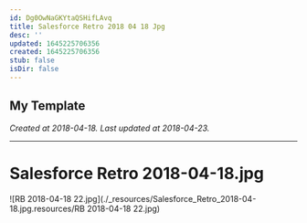 ```yaml
---
id: Dg0OwNaGKYtaQSHifLAvq
title: Salesforce Retro 2018 04 18 Jpg
desc: ''
updated: 1645225706356
created: 1645225706356
stub: false
isDir: false
---
```

My Template
---

_Created at 2018-04-18._
_Last updated at 2018-04-23._




---

# Salesforce Retro 2018-04-18.jpg


![RB 2018-04-18 22.jpg](./_resources/Salesforce_Retro_2018-04-18.jpg.resources/RB 2018-04-18 22.jpg)

